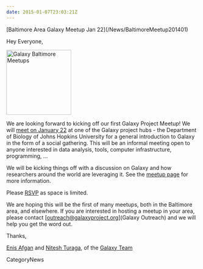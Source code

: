 ```yaml
---
date: 2015-01-07T23:03:21Z
---
```

<div class='newsItemHeader'>[Baltimore Area Galaxy Meetup Jan 22](/News/BaltimoreMeetup201401)</div>

Hey Everyone,

<div class='right'><a href='/Events/Meetups/Baltimore/2015-01-22'><img src='/Events/Meetups/Baltimore/GalaxyBaltimoreMeetupLogo400.png' alt='Galaxy Baltimore Meetups' width="170" /></a></div>

We are looking forward to kicking off our first Galaxy Project Meetup! We will [meet on January 22](/src/Events/Meetups/Baltimore/2015-01-22/index.md) at one of the Galaxy project hubs - the Department of Biology of Johns Hopkins University for a general introduction to Galaxy in the form of a social gathering. This will be an informal meeting open to anyone interested in data analysis, tools, computer infrastructure, programming, ...

We will be kicking things off with a discussion on Galaxy and how researchers around the world are leveraging it.  See the [meetup page](/src/Events/Meetups/Baltimore/2015-01-22/index.md) for more information.

Please [RSVP](http://bit.ly/1Bz3Nrk) as space is limited.

We are hoping this will be the first of many meetups, both in the Baltimore area, and elsewhere.  If you are interested in hosting a meetup in your area, please contact [outreach@galaxyproject.org](Galaxy Outreach) and we will help you get the word out.

Thanks,

[Enis Afgan](/EnisAfgan) and [Nitesh Turaga](/NiteshTuraga), of the [Galaxy Team](/src/GalaxyTeam/index.md)


CategoryNews
